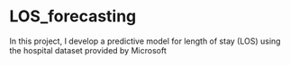 # LOS_forecasting
In this project, I develop a predictive model for length of stay (LOS) using the hospital dataset provided by Microsoft
